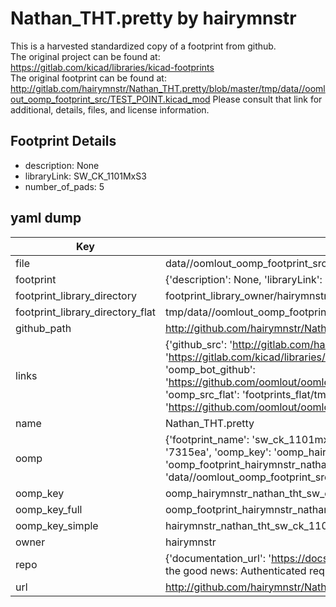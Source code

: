 # Nathan_THT.pretty by hairymnstr  
This is a harvested standardized copy of a footprint from github.  
The original project can be found at:  
https://gitlab.com/kicad/libraries/kicad-footprints  
The original footprint can be found at:
http://gitlab.com/hairymnstr/Nathan_THT.pretty/blob/master/tmp/data//oomlout_oomp_footprint_src/TEST_POINT.kicad_mod
Please consult that link for additional, details, files, and license information.  
## Footprint Details
* description: None  
* libraryLink: SW_CK_1101MxS3  
* number_of_pads: 5  
## yaml dump  
| Key | Value |  
| --- | --- |  
| file | data//oomlout_oomp_footprint_src/Nathan_THT.pretty/SW_CK_1101MxS3.kicad_mod |  
| footprint | {'description': None, 'libraryLink': 'SW_CK_1101MxS3', 'number_of_pads': 5} |  
| footprint_library_directory | footprint_library_owner/hairymnstr_Nathan_THT.pretty |  
| footprint_library_directory_flat | tmp/data//oomlout_oomp_footprint_src/footprints_flat/hairymnstr_nathan_tht_sw_ck_1101mxs3/working |  
| github_path | http://github.com/hairymnstr/Nathan_THT.pretty/blob/master/tmp/data//oomlout_oomp_footprint_src/SW_CK_1101MxS3.kicad_mod |  
| links | {'github_src': 'http://gitlab.com/hairymnstr/Nathan_THT.pretty/blob/master/tmp/data//oomlout_oomp_footprint_src/TEST_POINT.kicad_mod', 'github_src_repo': 'https://gitlab.com/kicad/libraries/kicad-footprints', 'oomp_bot': 'tmp/data//oomlout_oomp_footprint_src/footprints/hairymnstr_nathan_tht_sw_ck_1101mxs3/working', 'oomp_bot_github': 'https://github.com/oomlout/oomlout_oomp_footprint_bot/tree/main/tmp/data//oomlout_oomp_footprint_src/footprints/hairymnstr_nathan_tht_sw_ck_1101mxs3/working', 'oomp_src_flat': 'footprints_flat/tmp/data//oomlout_oomp_footprint_src/footprints_flat/hairymnstr_nathan_tht_sw_ck_1101mxs3/working', 'oomp_src_flat_github': 'https://github.com/oomlout/oomlout_oomp_footprint_src/tree/main/tmp/data//oomlout_oomp_footprint_src/footprints_flat/hairymnstr_nathan_tht_sw_ck_1101mxs3/working'} |  
| name | Nathan_THT.pretty |  
| oomp | {'footprint_name': 'sw_ck_1101mxs3', 'library_name': 'nathan_tht', 'md5': '7315ea11343127e2735ad0b9c56781a9', 'md5_10': '7315ea1134', 'md5_5': '7315e', 'md5_6': '7315ea', 'oomp_key': 'oomp_hairymnstr_nathan_tht_sw_ck_1101mxs3', 'oomp_key_extra': 'oomp_footprint_hairymnstr_nathan_tht_sw_ck_1101mxs3', 'oomp_key_full': 'oomp_footprint_hairymnstr_nathan_tht_sw_ck_1101mxs3_7315ea', 'oomp_key_simple': 'hairymnstr_nathan_tht_sw_ck_1101mxs3', 'original_filename': 'data//oomlout_oomp_footprint_src/Nathan_THT.pretty/SW_CK_1101MxS3.kicad_mod', 'owner_name': 'hairymnstr'} |  
| oomp_key | oomp_hairymnstr_nathan_tht_sw_ck_1101mxs3 |  
| oomp_key_full | oomp_footprint_hairymnstr_nathan_tht_sw_ck_1101mxs3 |  
| oomp_key_simple | hairymnstr_nathan_tht_sw_ck_1101mxs3 |  
| owner | hairymnstr |  
| repo | {'documentation_url': 'https://docs.github.com/rest/overview/resources-in-the-rest-api#rate-limiting', 'message': "API rate limit exceeded for 84.66.142.224. (But here's the good news: Authenticated requests get a higher rate limit. Check out the documentation for more details.)"} |  
| url | http://github.com/hairymnstr/Nathan_THT.pretty |  

